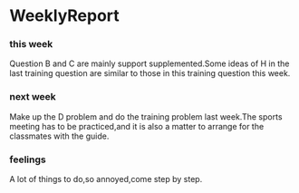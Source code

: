 # WeeklyReport
### this week
Question B and C are mainly support supplemented.Some ideas of H in the last training question are similar to those in this training question this week.
### next week
Make up the D problem and do the training problem last week.The sports meeting has to be practiced,and it is  also a matter to arrange for the classmates with the guide.
### feelings
A lot of things to do,so annoyed,come step by step.
